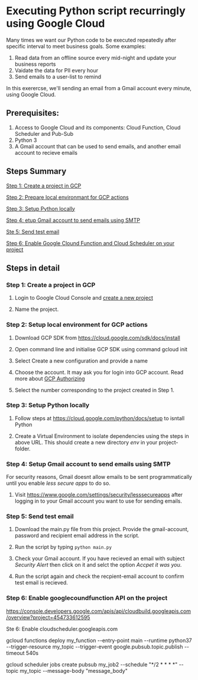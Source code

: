 # Executing Python script recurringly using Google Cloud

Many times we want our Python code to be executed repeatedly after specific interval to meet business goals. Some examples:
1. Read data from an offline source every mid-night and update your business reports
2. Vaidate the data for PII every hour
3. Send emails to a user-list to remind

In this exerercse, we'll sending an email from a Gmail account every minute, using Google Cloud.

## Prerequisites:
1. Access to Google Cloud and its components: Cloud Function, Cloud Scheduler and Pub-Sub
2. Python 3
3. A Gmail account that can be used to send emails, and another email account to recieve emails

## Steps Summary
[Step 1: Create a project in GCP](#step1)

[Step 2: Prepare local environmant for GCP actions](#step2)

[Step 3: Setup Python locally](#step3)

[Step 4: etup Gmail account to send emails using SMTP](#step4)

[Ste 5: Send test email](#step5)

[Step 6: Enable Google Clound Function and Cloud Scheduler on your project](#step6)


## Steps in detail

### <a name="step1"></a>Step 1: Create a project in GCP

1. Login to Google Cloud Console and [create a new project](https://console.developers.google.com/projectcreate) 

2. Name the project. 

### <a name="step2"></a>Step 2: Setup local environment for GCP actions

1. Download GCP SDK from https://cloud.google.com/sdk/docs/install

2. Open command line and initialise GCP SDK using command gcloud init

3. Select Create a new configuration and provide a name

4. Choose the account. It may ask you for login into GCP account. Read more about [GCP Authorizing](https://cloud.google.com/sdk/docs/authorizing)

5. Select the number corresponding to the project created in Step 1. 

### <a name="step3"></a>Step 3: Setup Python locally

1. Follow steps at https://cloud.google.com/python/docs/setup to isntall Python

2. Create a Virtual Environment to isolate dependencies using the steps in above URL. This should create a new directory *env* in your project-folder. 

### <a name="step4"></a>Step 4: Setup Gmail account to send emails using SMTP

For security reasons, Gmail doesnt allow emails to be sent programmatically until you enable *less secure apps* to do so.

1.  Visit https://www.google.com/settings/security/lesssecureapps after logging in to your Gmail account you want to use for sending emails.

### <a name="step5"></a>Step 5: Send test email

1. Download the main.py file from this project. Provide the gmail-account, password and recipient email address in the script.

2. Run the script by typing `python main.py`

3. Check your Gmail account. If you have recieved an email with subject *Security Alert* then click on it and selct the option *Accpet it was you*.

4. Run the script again and check the recpient-email account to confirm test email is recieved. 

### <a name="step6"></a> Step 6: Enable googlecoundfunction API on the project

https://console.developers.google.com/apis/api/cloudbuild.googleapis.com/overview?project=454733612595

Ste 6: Enable cloudscheduler.googleapis.com 

gcloud functions deploy my_function --entry-point main --runtime python37 --trigger-resource my_topic --trigger-event google.pubsub.topic.publish --timeout 540s

gcloud scheduler jobs create pubsub my_job2 --schedule "*/2 * * * *" --topic my_topic --message-body "message_body"

